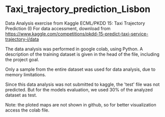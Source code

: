 # Taxi_trajectory_prediction_Lisbon
Data Analysis exercise from Kaggle ECML/PKDD 15: Taxi Trajectory Prediction (I)
For data accessment, download from https://www.kaggle.com/competitions/pkdd-15-predict-taxi-service-trajectory-i/data

The data analysis was performed in google colab, using Python. 
A description of the training dataset is given in the head of the file, including the project goal.

Only a sample from the entire dataset was used for data analysis, due to memory limitations. 

Since this data analysis was not submitted to kaggle, the 'test' file was not predicted. But for the models evaluation, we used 30% of the analyzed dataset as test.

Note: the ploted maps are not shown in github, so for better visualization access the colab file.
